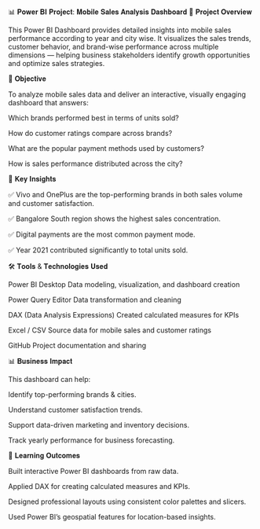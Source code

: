 📊 𝐏𝐨𝐰𝐞𝐫 𝐁𝐈 𝐏𝐫𝐨𝐣𝐞𝐜𝐭: 𝐌𝐨𝐛𝐢𝐥𝐞 𝐒𝐚𝐥𝐞𝐬 𝐀𝐧𝐚𝐥𝐲𝐬𝐢𝐬 𝐃𝐚𝐬𝐡𝐛𝐨𝐚𝐫𝐝
📘 𝐏𝐫𝐨𝐣𝐞𝐜𝐭 𝐎𝐯𝐞𝐫𝐯𝐢𝐞𝐰

This Power BI Dashboard provides detailed insights into mobile sales performance according to year and city wise.
It visualizes the sales trends, customer behavior, and brand-wise performance across multiple dimensions — helping business stakeholders identify growth opportunities and optimize sales strategies.

🎯 𝐎𝐛𝐣𝐞𝐜𝐭𝐢𝐯𝐞

To analyze mobile sales data and deliver an interactive, visually engaging dashboard that answers:

Which brands performed best in terms of units sold?

How do customer ratings compare across brands?

What are the popular payment methods used by customers?

How is sales performance distributed across the city?

🧩 𝐊𝐞𝐲 𝐈𝐧𝐬𝐢𝐠𝐡𝐭𝐬

✅ Vivo and OnePlus are the top-performing brands in both sales volume and customer satisfaction.

✅ Bangalore South region shows the highest sales concentration.

✅ Digital payments are the most common payment mode.

✅ Year 2021 contributed significantly to total units sold.

🛠️ 𝐓𝐨𝐨𝐥𝐬 & 𝐓𝐞𝐜𝐡𝐧𝐨𝐥𝐨𝐠𝐢𝐞𝐬 𝐔𝐬𝐞𝐝

Power BI Desktop	Data modeling, visualization, and dashboard creation

Power Query Editor	Data transformation and cleaning

DAX (Data Analysis Expressions)	Created calculated measures for KPIs

Excel / CSV	Source data for mobile sales and customer ratings

GitHub	Project documentation and sharing

📊 𝐁𝐮𝐬𝐢𝐧𝐞𝐬𝐬 𝐈𝐦𝐩𝐚𝐜𝐭

This dashboard can help:

Identify top-performing brands & cities.

Understand customer satisfaction trends.

Support data-driven marketing and inventory decisions.

Track yearly performance for business forecasting.

🚀 𝐋𝐞𝐚𝐫𝐧𝐢𝐧𝐠 𝐎𝐮𝐭𝐜𝐨𝐦𝐞𝐬

Built interactive Power BI dashboards from raw data.

Applied DAX for creating calculated measures and KPIs.

Designed professional layouts using consistent color palettes and slicers.

Used Power BI’s geospatial features for location-based insights.

